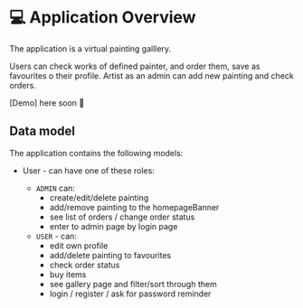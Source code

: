 # 💻 Application Overview

The application is a virtual painting galllery. 

Users can check works of defined painter, and order them, save as favourites o their profile. Artist as an admin can add new painting and check orders.


[Demo] here soon 🚀

## Data model

The application contains the following models:

- User - can have one of these roles:

  - `ADMIN` can:
    - create/edit/delete painting
    - add/remove painting to the homepageBanner
    - see list of orders / change order status
    - enter to admin page by login page
  - `USER` - can:
    - edit own profile
    - add/delete painting to favourites
    - check order status
    - buy items
    - see gallery page and filter/sort through them
    - login / register / ask for password reminder

